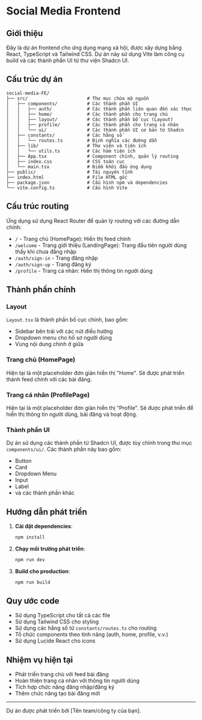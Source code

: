 # Social Media Frontend

## Giới thiệu

Đây là dự án frontend cho ứng dụng mạng xã hội, được xây dựng bằng React, TypeScript và Tailwind CSS. Dự án này sử dụng Vite làm công cụ build và các thành phần UI từ thư viện Shadcn UI.

## Cấu trúc dự án

```
social-media-FE/
├── src/                      # Thư mục chứa mã nguồn
│   ├── components/           # Các thành phần UI
│   │   ├── auth/             # Các thành phần liên quan đến xác thực
│   │   ├── home/             # Các thành phần cho trang chủ
│   │   ├── layout/           # Các thành phần bố cục (Layout)
│   │   ├── profile/          # Các thành phần cho trang cá nhân
│   │   └── ui/               # Các thành phần UI cơ bản từ Shadcn
│   ├── constants/            # Các hằng số
│   │   └── routes.ts         # Định nghĩa các đường dẫn
│   ├── lib/                  # Thư viện và tiện ích
│   │   └── utils.ts          # Các hàm tiện ích
│   ├── App.tsx               # Component chính, quản lý routing
│   ├── index.css             # CSS toàn cục
│   └── main.tsx              # Điểm khởi đầu ứng dụng
├── public/                   # Tài nguyên tĩnh
├── index.html                # File HTML gốc
├── package.json              # Cấu hình npm và dependencies
└── vite.config.ts            # Cấu hình Vite
```

## Cấu trúc routing

Ứng dụng sử dụng React Router để quản lý routing với các đường dẫn chính:

- `/` - Trang chủ (HomePage): Hiển thị feed chính
- `/welcome` - Trang giới thiệu (LandingPage): Trang đầu tiên người dùng thấy khi chưa đăng nhập
- `/auth/sign-in` - Trang đăng nhập
- `/auth/sign-up` - Trang đăng ký
- `/profile` - Trang cá nhân: Hiển thị thông tin người dùng

## Thành phần chính

### Layout

`Layout.tsx` là thành phần bố cục chính, bao gồm:

- Sidebar bên trái với các nút điều hướng
- Dropdown menu cho hồ sơ người dùng
- Vùng nội dung chính ở giữa

### Trang chủ (HomePage)

Hiện tại là một placeholder đơn giản hiển thị "Home". Sẽ được phát triển thành feed chính với các bài đăng.

### Trang cá nhân (ProfilePage)

Hiện tại là một placeholder đơn giản hiển thị "Profile". Sẽ được phát triển để hiển thị thông tin người dùng, bài đăng và hoạt động.

### Thành phần UI

Dự án sử dụng các thành phần từ Shadcn UI, được tùy chỉnh trong thư mục `components/ui/`. Các thành phần này bao gồm:

- Button
- Card
- Dropdown Menu
- Input
- Label
- và các thành phần khác

## Hướng dẫn phát triển

1. **Cài đặt dependencies**:

   ```bash
   npm install
   ```

2. **Chạy môi trường phát triển**:

   ```bash
   npm run dev
   ```

3. **Build cho production**:
   ```bash
   npm run build
   ```

## Quy ước code

- Sử dụng TypeScript cho tất cả các file
- Sử dụng Tailwind CSS cho styling
- Sử dụng các hằng số từ `constants/routes.ts` cho routing
- Tổ chức components theo tính năng (auth, home, profile, v.v.)
- Sử dụng Lucide React cho icons

## Nhiệm vụ hiện tại

- Phát triển trang chủ với feed bài đăng
- Hoàn thiện trang cá nhân với thông tin người dùng
- Tích hợp chức năng đăng nhập/đăng ký
- Thêm chức năng tạo bài đăng mới

---

Dự án được phát triển bởi [Tên team/công ty của bạn].
